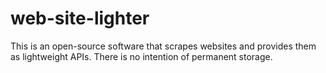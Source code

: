 # web-site-lighter
This is an open-source software that scrapes websites and provides them as lightweight APIs.
There is no intention of permanent storage.